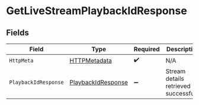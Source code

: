 # GetLiveStreamPlaybackIdResponse


## Fields

| Field                                                               | Type                                                                | Required                                                            | Description                                                         |
| ------------------------------------------------------------------- | ------------------------------------------------------------------- | ------------------------------------------------------------------- | ------------------------------------------------------------------- |
| `HttpMeta`                                                          | [HTTPMetadata](../../Models/Components/HTTPMetadata.md)             | :heavy_check_mark:                                                  | N/A                                                                 |
| `PlaybackIdResponse`                                                | [PlaybackIdResponse](../../Models/Components/PlaybackIdResponse.md) | :heavy_minus_sign:                                                  | Stream details retrieved successfully                               |